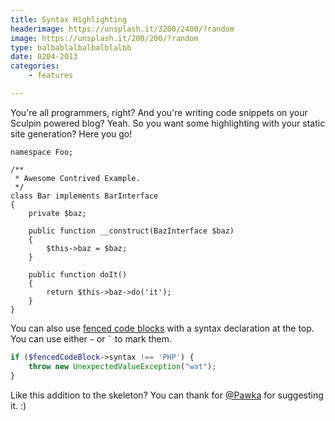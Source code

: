 ```yaml
---
title: Syntax Highlighting
headerimage: https://unsplash.it/3200/2400/?random
image: https://unsplash.it/200/200/?random
type: balbablalbalbalblalbb
date: 0204-2013
categories:
    - features

---
```

You're all programmers, right? And you're writing code snippets on your Sculpin
powered blog? Yeah. So you want some highlighting with your static site generation?
Here you go!

    namespace Foo;

    /**
     * Awesome Contrived Example.
     */
    class Bar implements BarInterface
    {
        private $baz;

        public function __construct(BazInterface $baz)
        {
            $this->baz = $baz;
        }

        public function doIt()
        {
            return $this->baz->do('it');
        }
    }

You can also use [fenced code blocks][fcb] with a syntax declaration at the top.
You can use either `~` or <code>`</code> to mark them.

[fcb]: http://michelf.ca/projects/php-markdown/extra/#fenced-code-blocks

~~~php
if ($fencedCodeBlock->syntax !== 'PHP') {
    throw new UnexpectedValueException("wat");
}
~~~
Like this addition to the skeleton? You can thank for [@Pawka](https://github.com/Pawka)
for suggesting it. :)
